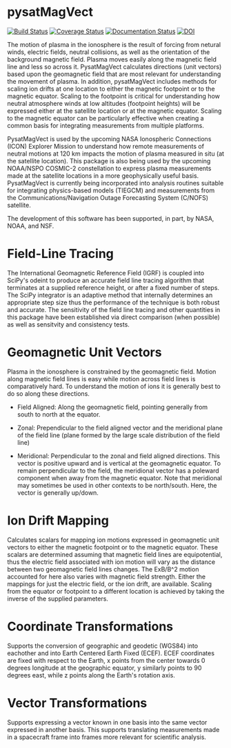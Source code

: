 # pysatMagVect
[![Build Status](https://travis-ci.org/rstoneback/pysatMagVect.svg?branch=master)](https://travis-ci.org/rstoneback/pysatMagVect)
[![Coverage Status](https://coveralls.io/repos/github/rstoneback/pysatMagVect/badge.svg?branch=master)](https://coveralls.io/github/rstoneback/pysatMagVect?branch=master)
[![Documentation Status](https://readthedocs.org/projects/pysatmagvect/badge/?version=latest)](https://pysatmagvect.readthedocs.io/en/latest/?badge=latest)
[![DOI](https://zenodo.org/badge/138220240.svg)](https://zenodo.org/badge/latestdoi/138220240)

The motion of plasma in the ionosphere is the result of forcing from netural winds, electric fields, neutral collisions, as well as the orientation of the background magnetic field. Plasma moves easily along the magnetic field line and less so across it. PysatMagVect calculates directions (unit vectors) based upon the geomagnetic field that are most relevant for understanding the movement of plasma. In addition, pysatMagVect includes methods for scaling ion drifts at one location to either the magnetic footpoint or to the magnetic equator. Scaling to the footpoint is critical for understanding how neutral atmosphere winds at low altitudes (footpoint heights) will be expressed either at the satellite location or at the magnetic equator. Scaling to the magnetic equator can be particularly effective when creating a common basis for integrating measurements from multiple platforms.

PysatMagVect is used by the upcoming NASA Ionospheric Connections (ICON) Explorer Mission to understand how remote measurements of neutral motions at 120 km impacts the motion of plasma measured in situ (at the satellite location). This package is also being used by the upcoming NOAA/NSPO COSMIC-2 constellation to express plasma measurements made at the satellite locations in a more geophysically useful basis. PysatMagVect is currently being incorporated into analysis routines suitable for integrating physics-based models (TIEGCM) and measurements from the Communications/Navigation Outage Forecasting System (C/NOFS) satellite.

The development of this software has been supported, in part, by NASA, NOAA, and NSF.

# Field-Line Tracing
The International Geomagnetic Reference Field (IGRF) is coupled into SciPy's odeint to produce an accurate field
line tracing algorithm that terminates at a supplied reference height, or after a fixed number of steps. The SciPy integrator is an adaptive method that internally determines an appropriate step size thus the performance of the technique is both robust and accurate. The sensitivity of the field line tracing and other quantities in this package have been established via direct comparison (when possible) as well as sensitvity and consistency tests.

# Geomagnetic Unit Vectors
Plasma in the ionosphere is constrained by the geomagnetic field. Motion along magnetic field lines is easy while motion across field lines is comparatively hard. To understand the motion of ions it is generally best to do so along these directions.

 - Field Aligned: Along the geomagnetic field, pointing generally from south to north at the equator.

 - Zonal: Prependicular to the field aligned vector and the meridional plane of the field line (plane formed by the large scale distribution of the field line)

 - Meridional: Perpendicular to the zonal and field aligned directions. This vector is positive upward and is vertical at the geomagnetic equator. To remain perpendicular to the field, the meridional vector has a poleward component when away from the magnetic equator. Note that meridional may sometimes be used in other contexts to be north/south. Here, the vector is generally up/down.
 
 # Ion Drift Mapping
 Calculates scalars for mapping ion motions expressed in geomagnetic unit vectors to either the magnetic footpoint or to the magnetic equator. These scalars are determined assuming that magnetic field lines are equipotential, thus the electric field associated with ion motion will vary as the distance between two geomagnetic field lines changes. The ExB/B^2 motion accounted for here also varies with magnetic field strength. Either the mappings for just the electric field, or the ion drift, are available. Scaling from the equator or footpoint to a different location is achieved by taking the inverse of the supplied parameters.

 # Coordinate Transformations
 Supports the conversion of geographic and geodetic (WGS84) into eachother and into Earth Centered Earth Fixed (ECEF). ECEF coordinates are fixed with respect to the Earth, x points from the center towards 0 degrees longitude at the geographic equator, y similarly points to 90 degrees east, while z points along the Earth's rotation axis.
 
 # Vector Transformations
 Supports expressing a vector known in one basis into the same vector expressed in another basis. This supports translating measurements made in a spacecraft frame into frames more relevant for scientific analysis.
